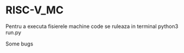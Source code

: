 # RISC-V_MC

Pentru a executa fisierele machine code se ruleaza in terminal python3 run.py

Some bugs
